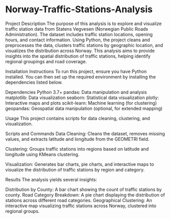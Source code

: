 # Norway-Traffic-Stations-Analysis
Project Description
The purpose of this analysis is to explore and visualize traffic station data from Statens Vegvesen (Norwegian Public Roads Administration). The dataset includes traffic station locations, opening hours, and contact information. Using Python, the project cleans and preprocesses the data, clusters traffic stations by geographic location, and visualizes the distribution across Norway. This analysis aims to provide insights into the spatial distribution of traffic stations, helping identify regional groupings and road coverage.

Installation Instructions
To run this project, ensure you have Python installed. You can then set up the required environment by installing the dependencies listed below.

Dependencies
Python 3.7+
pandas: Data manipulation and analysis
matplotlib: Data visualization
seaborn: Statistical data visualization
plotly: Interactive maps and plots
scikit-learn: Machine learning (for clustering)
geopandas: Geospatial data manipulation (optional, for extended mapping)

Usage
This project contains scripts for data cleaning, clustering, and visualization.

Scripts and Commands
Data Cleaning: Cleans the dataset, removes missing values, and extracts latitude and longitude from the GEOMETRI field.

Clustering: Groups traffic stations into regions based on latitude and longitude using KMeans clustering.


Visualization: Generates bar charts, pie charts, and interactive maps to visualize the distribution of traffic stations by region and category.



Results
The analysis yields several insights:

Distribution by County: A bar chart showing the count of traffic stations by county.
Road Category Breakdown: A pie chart displaying the distribution of stations across different road categories.
Geographical Clustering: An interactive map visualizing traffic stations across Norway, clustered into regional groups.
